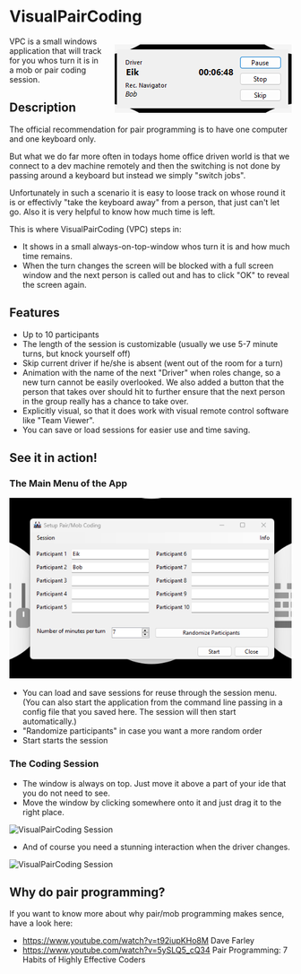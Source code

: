 # VisualPairCoding

<div style="float:right; margin-left: 20px;">

![VisualPairCoding in Action](./Documentation/VisualPairCoding_in_action.png)

</div>
VPC is a small windows application that will track for you whos turn it is in a mob or pair coding session.

## Description

The official recommendation for pair programming is to have one computer and one keyboard only.

But what we do far more often in todays home office driven world is that we connect to a dev machine remotely and then the switching is not done by passing around a keyboard but instead we simply "switch jobs".

Unfortunately in such a scenario it is easy to loose track on whose round it is or effectivly "take the keyboard away" from a person, that just can't let go. Also it is very helpful to know how much time is left.

This is where VisualPairCoding (VPC) steps in:

- It shows in a small always-on-top-window whos turn it is and how much time remains.
- When the turn changes the screen will be blocked with a full screen window and the next person is called out and has to click "OK" to reveal the screen again.

## Features

- Up to 10 participants
- The length of the session is customizable (usually we use 5-7 minute turns, but knock yourself off)
- Skip current driver if he/she is absent (went out of the room for a turn)
- Animation with the name of the next "Driver" when roles change, so a new turn cannot be easily overlooked. We also added a button that the person that takes over should hit to further ensure that the next person in the group really has a chance to take over.
- Explicitly visual, so that it does work with visual remote control software like "Team Viewer".
- You can save or load sessions for easier use and time saving.

## See it in action!

### The Main Menu of the App

![VisualPairCoding Main Menu](./Documentation/VisualPairCoding_MainMenu.png)

- You can load and save sessions for reuse through the session menu. (You can also start the application from the command line passing in a config file that you saved here. The session will then start automatically.)
- "Randomize participants" in case you want a more random order
- Start starts the session

### The Coding Session

- The window is always on top. Just move it above a part of your ide that you do not need to see.
- Move the window by clicking somewhere onto it and just drag it to the right place.

![VisualPairCoding Session](./Documentation/VisualPairCoding_SessionMenu.gif)

- And of course you need a stunning interaction when the driver changes.

![VisualPairCoding Session](./Documentation/VisualPairCoding_Animation.gif)

## Why do pair programming?

If you want to know more about why pair/mob programming makes sence, have a look here:

- https://www.youtube.com/watch?v=t92iupKHo8M Dave Farley
- https://www.youtube.com/watch?v=5ySLQ5_cQ34 Pair Programming: 7 Habits of Highly Effective Coders
